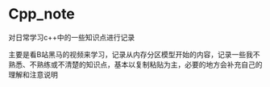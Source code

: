 # Cpp_note
对日常学习c++中的一些知识点进行记录

主要是看B站黑马的视频来学习，记录从内存分区模型开始的内容，记录一些我不熟悉、不熟练或不清楚的知识点，基本以复制粘贴为主，必要的地方会补充自己的理解和注意说明
